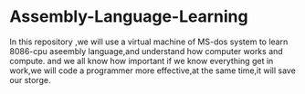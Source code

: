# Assembly-Language-Learning
In this repository ,we will use a virtual machine of MS-dos system to learn 8086-cpu aseembly language,and understand how computer works and compute.
and we all know how important if we know everything get in work,we will code a programmer more effective,at the same time,it will save our storge.
